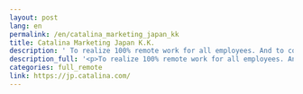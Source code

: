 ```yaml
---
layout: post
lang: en
permalink: /en/catalina_marketing_japan_kk
title: Catalina Marketing Japan K.K.
description: ' To realize 100% remote work for all employees. And to continue… We are hiring! '
description_full: '<p>To realize 100% remote work for all employees. And to continue… <a href="https://jp.catalina.com/recruit/">We are hiring!</a></p>'
categories: full_remote
link: https://jp.catalina.com/
---
```

